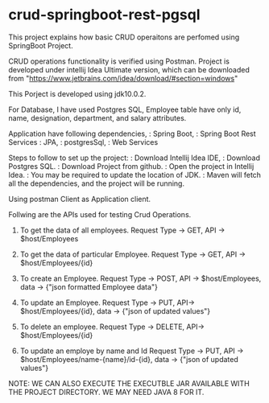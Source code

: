 # crud-springboot-rest-pgsql
This project explains how basic CRUD operaitons are perfomed using SpringBoot Project.

CRUD operations functionality is verified using Postman.
Project is developed under intellij Idea Ultimate version,
  which can be downloaded from "https://www.jetbrains.com/idea/download/#section=windows"

This Porject is developed using jdk10.0.2.

For Database, I have used Postgres SQL,
Employee table have only id, name, designation, department, and salary attributes.

Application have following dependencies,
  : Spring Boot,
  : Spring Boot Rest Services
  : JPA,
  : postgresSql,
  : Web Services
  
Steps to follow to set up the project:
  : Download Intellij Idea IDE,
  : Download Postgres SQL.
  : Download Project from github.
  : Open the project in Intellij Idea.
  : You may be required to update the location of JDK.
  : Maven will fetch all the dependencies, and the project will be running.

Using postman Client as Application client.

Follwing are the APIs used for testing Crud Operations.

1. To get the data of all employees.
    Request Type -> GET, API -> $host/Employees
2. To get the data of particular Employee.
    Request Type -> GET, API -> $host/Employees/{id}
3. To create an Employee.
  Request Type -> POST, API -> $host/Employees, data -> {"json formatted Employee data"}
  
4. To update an Employee. 
  Request Type -> PUT, API-> $host/Employees/{id}, data -> {"json of updated values"}
  
5. To delete an employee.
  Request Type -> DELETE, API-> $host/Employees/{id}
  
6. To update an employe by name and Id
  Request Type -> PUT, API -> $host/Employees/name-{name}/id-{id}, data -> {"json of updated values"}

NOTE:
  WE CAN ALSO EXECUTE THE EXECUTBLE JAR AVAILABLE WITH THE PROJECT DIRECTORY. WE MAY NEED JAVA 8 FOR IT.
